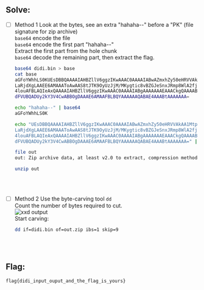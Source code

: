 ## Solve:

- [ ] Method 1
  Look at the bytes, see an extra "hahaha--" before a "PK" (file signature for zip archive) <br>
  `base64` encode the file <br>
  `base64` encode the first part "hahaha--" <br>
  Extract the first part from the hole chunk <br>
  `base64` decode the remaining part, then extract the flag. <br>
  ```bash
  base64 didi.bin > base
  cat base
  aGFoYWhhLS0KUEsDBBQAAAAIAHBZllV6ggzIKwAAAC0AAAAIABwAZmxhZy50eHRVVAkAA1MtpGP4
  LaRjdXgLAAEE6AMAAAToAwAAS8tJTK9OyUzJjM/MKygtic8vBZGJeSnxJRmp8WlA2fjM4vjK/NKi
  4louAFBLAQIeAxQAAAAIAHBZllV6ggzIKwAAAC0AAAAIABgAAAAAAAEAAACkgQAAAABmbGFnLnR4
  dFVUBQADUy2kY3V4CwABBOgDAAAE6AMAAFBLBQYAAAAAAQABAE4AAABtAAAAAAA=
  
  echo "hahaha--" | base64                                                                      
  aGFoYWhhLS0K
  
  echo "UEsDBBQAAAAIAHBZllV6ggzIKwAAAC0AAAAIABwAZmxhZy50eHRVVAkAA1MtpGP4
  LaRjdXgLAAEE6AMAAAToAwAAS8tJTK9OyUzJjM/MKygtic8vBZGJeSnxJRmp8WlA2fjM4vjK/NKi
  4louAFBLAQIeAxQAAAAIAHBZllV6ggzIKwAAAC0AAAAIABgAAAAAAAEAAACkgQAAAABmbGFnLnR4
  dFVUBQADUy2kY3V4CwABBOgDAAAE6AMAAFBLBQYAAAAAAQABAE4AAABtAAAAAAA=" | base64 -d > out
  
  file out 
  out: Zip archive data, at least v2.0 to extract, compression method=deflate
  
  unzip out
  ```

<br><br>

- [ ] Method 2
  Use the byte-carving tool `dd` <br>
  Count the number of bytes required to cut. <br>
  ![xxd output](https://user-images.githubusercontent.com/93029180/209116640-ba20e2c5-61fc-4bf9-af54-abb255f44792.png)
  <br>
  Start carving: <br>
  ```bash
  dd if=didi.bin of=out.zip ibs=1 skip=9
  ```

<br><br>

## Flag:
`flag{didi_input_ouput_and_the_flag_is_yours}`
  
  
